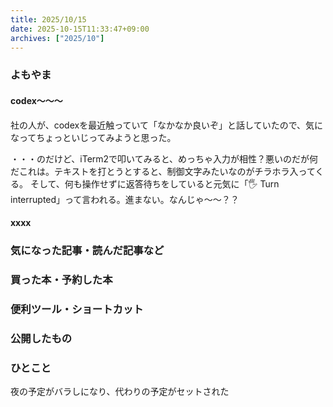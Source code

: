 ```yaml
---
title: 2025/10/15
date: 2025-10-15T11:33:47+09:00
archives: ["2025/10"]
---
```

### よもやま
#### codex〜〜〜

社の人が、codexを最近触っていて「なかなか良いぞ」と話していたので、気になってちょっといじってみようと思った。

・・・のだけど、iTerm2で叩いてみると、めっちゃ入力が相性？悪いのだが何だこれは。テキストを打とうとすると、制御文字みたいなのがチラホラ入ってくる。
そして、何も操作せずに返答待ちをしていると元気に「🖐 Turn interrupted」って言われる。進まない。なんじゃ〜〜？？

#### xxxx

### 気になった記事・読んだ記事など

### 買った本・予約した本

### 便利ツール・ショートカット

### 公開したもの

### ひとこと

夜の予定がバラしになり、代わりの予定がセットされた
